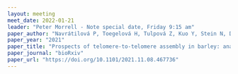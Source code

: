 ```yaml
---
layout: meeting
meet_date: 2022-01-21
leader: "Peter Morrell - Note special date, Friday 9:15 am"
paper_author: "Navrátilová P, Toegelová H, Tulpová Z, Kuo Y, Stein N, Doležel J, Houben A, Šimková H, Mascher M"
paper_year: "2021"
paper_title: "Prospects of telomere-to-telomere assembly in barley: analysis of sequence gaps in the MorexV3 reference genome"
paper_journal: "bioRxiv"
paper_url: "https://doi.org/10.1101/2021.11.08.467736"
---
```

